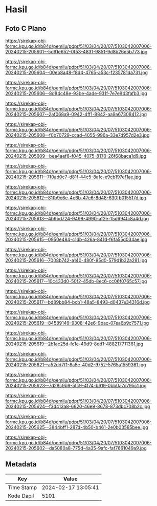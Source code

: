 # Hasil

## Foto C Plano

https://sirekap-obj-formc.kpu.go.id/b84d/pemilu/pdpr/51/03/04/20/07/5103042007006-20240215-205601--5d91e652-0f53-4831-9851-9d8b26e5b773.jpg

https://sirekap-obj-formc.kpu.go.id/b84d/pemilu/pdpr/51/03/04/20/07/5103042007006-20240215-205604--00eb8a48-f8d4-4765-a53c-f235781da731.jpg

https://sirekap-obj-formc.kpu.go.id/b84d/pemilu/pdpr/51/03/04/20/07/5103042007006-20240215-205606--8d84c48e-93be-4ade-931f-7e7e943fafb3.jpg

https://sirekap-obj-formc.kpu.go.id/b84d/pemilu/pdpr/51/03/04/20/07/5103042007006-20240215-205607--2af068a9-0942-4ff1-8842-aa9a67308412.jpg

https://sirekap-obj-formc.kpu.go.id/b84d/pemilu/pdpr/51/03/04/20/07/5103042007006-20240215-205608--f0b70729-ccad-4055-996a-33e7d957d2e3.jpg

https://sirekap-obj-formc.kpu.go.id/b84d/pemilu/pdpr/51/03/04/20/07/5103042007006-20240215-205609--bea4aef6-f045-4075-8170-26f68baca1d9.jpg

https://sirekap-obj-formc.kpu.go.id/b84d/pemilu/pdpr/51/03/04/20/07/5103042007006-20240215-205611--7f0ad0c7-d81f-44c5-8afc-e9cb197ef1ae.jpg

https://sirekap-obj-formc.kpu.go.id/b84d/pemilu/pdpr/51/03/04/20/07/5103042007006-20240215-205612--81fb9c6e-4e6b-47e6-8d48-630fb015517d.jpg

https://sirekap-obj-formc.kpu.go.id/b84d/pemilu/pdpr/51/03/04/20/07/5103042007006-20240215-205613--4b9bd724-9498-4990-af2e-15d694fc8a4d.jpg

https://sirekap-obj-formc.kpu.go.id/b84d/pemilu/pdpr/51/03/04/20/07/5103042007006-20240215-205615--0950e484-c1db-426a-841d-f6fa55d034ae.jpg

https://sirekap-obj-formc.kpu.go.id/b84d/pemilu/pdpr/51/03/04/20/07/5103042007006-20240215-205616--7008b742-a140-480f-85d0-579d1b32a281.jpg

https://sirekap-obj-formc.kpu.go.id/b84d/pemilu/pdpr/51/03/04/20/07/5103042007006-20240215-205617--10c433d0-50f2-45db-8ec6-cc06f0765c57.jpg

https://sirekap-obj-formc.kpu.go.id/b84d/pemilu/pdpr/51/03/04/20/07/5103042007006-20240215-205617--bd89bb84-bcb1-48a5-8493-d0437e34316d.jpg

https://sirekap-obj-formc.kpu.go.id/b84d/pemilu/pdpr/51/03/04/20/07/5103042007006-20240215-205619--84589149-9308-42e6-9bac-07ea6b9c7571.jpg

https://sirekap-obj-formc.kpu.go.id/b84d/pemilu/pdpr/51/03/04/20/07/5103042007006-20240215-205619--2b1ac25d-fc1e-49d9-8dd1-488217711361.jpg

https://sirekap-obj-formc.kpu.go.id/b84d/pemilu/pdpr/51/03/04/20/07/5103042007006-20240215-205621--a52dd7f1-8a5e-40d2-9752-5765a1559361.jpg

https://sirekap-obj-formc.kpu.go.id/b84d/pemilu/pdpr/51/03/04/20/07/5103042007006-20240215-205623--7d28c9b9-5fc9-4f74-b619-0bb0a7d795c1.jpg

https://sirekap-obj-formc.kpu.go.id/b84d/pemilu/pdpr/51/03/04/20/07/5103042007006-20240215-205624--f3d413a8-6620-46e9-8678-873dbc708b2c.jpg

https://sirekap-obj-formc.kpu.go.id/b84d/pemilu/pdpr/51/03/04/20/07/5103042007006-20240215-205625--3844bff1-287d-4b50-b461-2e0b03585bee.jpg

https://sirekap-obj-formc.kpu.go.id/b84d/pemilu/pdpr/51/03/04/20/07/5103042007006-20240215-205602--da5080a8-775d-4a35-9afc-faf7661049a9.jpg


## Metadata

| Key        | Value               |
| ---------- | ------------------- |
| Time Stamp | 2024-02-17 13:05:41 |
| Kode Dapil | 5101                |



